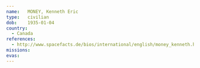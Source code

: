 ```yaml
---
name:	MONEY, Kenneth Eric
type:	civilian
dob:	1935-01-04
country:
  - Canada
references:
  - http://www.spacefacts.de/bios/international/english/money_kenneth.htm
missions:
evas:
---
```

